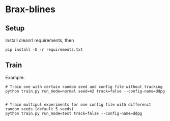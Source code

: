 # Brax-blines

## Setup

Install cleanrl requirements, then

```shell
pip install -U -r requirements.txt
```

## Train

Example:

```shell
# Train one with certain random seed and config file without tracking
python train.py run_mode=normal seed=42 track=false --config-name=ddpg 


# Train multipul experiments for one config file with differenct random seeds (default 5 seeds)
python train.py run_mode=test track=false --config-name=ddpg

```
